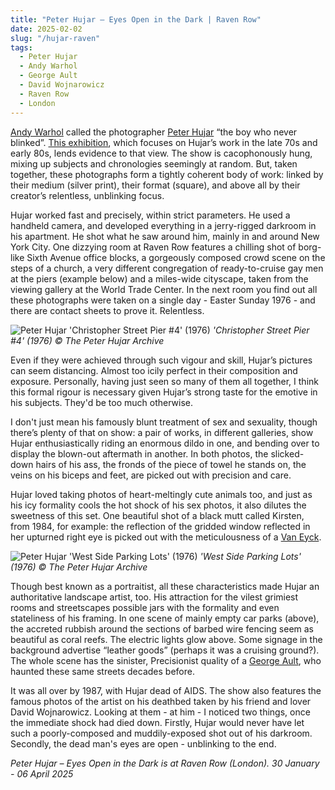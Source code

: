 ```yaml
---
title: "Peter Hujar – Eyes Open in the Dark | Raven Row"
date: 2025-02-02
slug: "/hujar-raven"
tags:
  - Peter Hujar
  - Andy Warhol
  - George Ault
  - David Wojnarowicz
  - Raven Row
  - London
---
```


[Andy Warhol](https://artangled.com/tags/andy-warhol/) called the photographer [Peter Hujar](https://artangled.com/tags/peter-hujar/) “the boy who never blinked”. [This exhibition](https://ravenrow.org/exhibitions/peter-hujar-eyes-open-in-the-dark), which focuses on Hujar’s work in the late 70s and early 80s, lends evidence to that view. The show is cacophonously hung, mixing up subjects and chronologies seemingly at random. But, taken together, these photographs form a tightly coherent body of work: linked by their medium (silver print), their format (square), and above all by their creator’s relentless, unblinking focus.

Hujar worked fast and precisely, within strict parameters. He used a handheld camera, and developed everything in a jerry-rigged darkroom in his apartment. He shot what he saw around him, mainly in and around New York City. One dizzying room at Raven Row features a chilling shot of borg-like Sixth Avenue office blocks, a gorgeously composed crowd scene on the steps of a church, a very different congregation of ready-to-cruise gay men at the piers (example below) and a miles-wide cityscape, taken from the viewing gallery at the World Trade Center. In the next room you find out all these photographs were taken on a single day - Easter Sunday 1976 - and there are contact sheets to prove it. Relentless.

![Peter Hujar 'Christopher Street Pier #4' (1976)](/hujar-raven-1.jpg)
_'Christopher Street Pier #4' (1976) © The Peter Hujar Archive_

Even if they were achieved through such vigour and skill, Hujar’s pictures can seem distancing. Almost too icily perfect in their composition and exposure. Personally, having just seen so many of them all together, I think this formal rigour is necessary given Hujar’s strong taste for the emotive in his subjects. They'd be too much otherwise.

I don't just mean his famously blunt treatment of sex and sexuality, though there’s plenty of that on show: a pair of works, in different galleries, show Hujar enthusiastically riding an enormous dildo in one, and bending over to display the blown-out aftermath in another. In both photos, the slicked-down hairs of his ass, the fronds of the piece of towel he stands on, the veins on his biceps and feet, are picked out with precision and care.

Hujar loved taking photos of heart-meltingly cute animals too, and just as his icy formality cools the hot shock of his sex photos, it also dilutes the sweetness of this set. One beautiful shot of a black mutt called Kirsten, from 1984, for example: the reflection of the gridded window reflected in her upturned right eye is picked out with the meticulousness of a [Van Eyck](https://artangled.com/tags/jan-van-eyck/).

![Peter Hujar 'West Side Parking Lots' (1976)](/hujar-raven-2.jpg)
_'West Side Parking Lots' (1976) © The Peter Hujar Archive_

Though best known as a portraitist, all these characteristics made Hujar an authoritative landscape artist, too. His attraction for the vilest grimiest rooms and streetscapes possible jars with the formality and even stateliness of his framing. In one scene of mainly empty car parks (above), the accreted rubbish around the sections of barbed wire fencing seem as beautiful as coral reefs. The electric lights glow above. Some signage in the background advertise “leather goods” (perhaps it was a cruising ground?). The whole scene has the sinister, Precisionist quality of a [George Ault](https://artangled.com/tags/george-ault/), who haunted these same streets decades before.

It was all over by 1987, with Hujar dead of AIDS. The show also features the famous photos of the artist on his deathbed taken by his friend and lover David Wojnarowicz. Looking at them - at him - I noticed two things, once the immediate shock had died down. Firstly, Hujar would never have let such a poorly-composed and muddily-exposed shot out of his darkroom. Secondly, the dead man's eyes are open - unblinking to the end.

_Peter Hujar – Eyes Open in the Dark is at Raven Row (London). 30 January - 06 April 2025_
